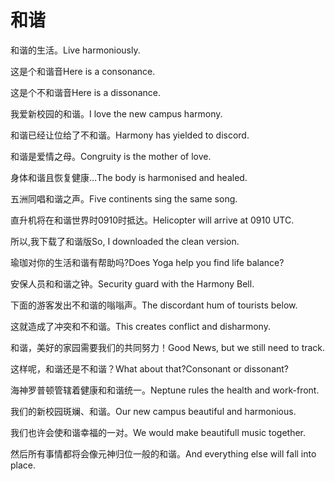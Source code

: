 # 和谐

<p><span class="chinese">和谐的生活。</span><span class="english">Live harmoniously.</span></p>

<p><span class="chinese">这是个和谐音</span><span class="english">Here is a consonance.</span></p>

<p><span class="chinese">这是个不和谐音</span><span class="english">Here is a dissonance.</span></p>

<p><span class="chinese">我爱新校园的和谐。</span><span class="english">I love the new campus harmony.</span></p>

<p><span class="chinese">和谐已经让位给了不和谐。</span><span class="english">Harmony has yielded to discord.</span></p>

<p><span class="chinese">和谐是爱情之母。</span><span class="english">Congruity is the mother of love.</span></p>

<p><span class="chinese">身体和谐且恢复健康…</span><span class="english">The body is harmonised and healed.</span></p>

<p><span class="chinese">五洲同唱和谐之声。</span><span class="english">Five continents sing the same song.</span></p>

<p><span class="chinese">直升机将在和谐世界时0910时抵达。</span><span class="english">Helicopter will arrive at 0910 UTC.</span></p>

<p><span class="chinese">所以,我下载了和谐版</span><span class="english">So, I downloaded the clean version.</span></p>

<p><span class="chinese">瑜珈对你的生活和谐有帮助吗?</span><span class="english">Does Yoga help you find life balance?</span></p>

<p><span class="chinese">安保人员和和谐之钟。</span><span class="english">Security guard with the Harmony Bell.</span></p>

<p><span class="chinese">下面的游客发出不和谐的嗡嗡声。</span><span class="english">The discordant hum of tourists below.</span></p>

<p><span class="chinese">这就造成了冲突和不和谐。</span><span class="english">This creates conflict and disharmony.</span></p>

<p><span class="chinese">和谐，美好的家园需要我们的共同努力！</span><span class="english">Good News, but we still need to track.</span></p>

<p><span class="chinese">这样呢，和谐还是不和谐？</span><span class="english">What about that?Consonant or dissonant?</span></p>

<p><span class="chinese">海神罗普顿管辖着健康和和谐统一。</span><span class="english">Neptune rules the health and work-front.</span></p>

<p><span class="chinese">我们的新校园斑斓、和谐。</span><span class="english">Our new campus beautiful and harmonious.</span></p>

<p><span class="chinese">我们也许会使和谐幸福的一对。</span><span class="english">We would make beautifull music together.</span></p>

<p><span class="chinese">然后所有事情都将会像元神归位一般的和谐。</span><span class="english">And everything else will fall into place.</span></p>

